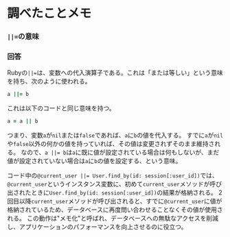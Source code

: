 # 調べたことメモ
### `||=`の意味
### 回答
Rubyの`||=`は、変数への代入演算子である。これは「または等しい」という意味を持ち、次のように使われる。

```ruby
a ||= b
```

これは以下のコードと同じ意味を持つ。

```ruby
a = a || b
```

つまり、変数`a`が`nil`または`false`であれば、`a`に`b`の値を代入する。
すでに`a`が`nil`や`false`以外の何かの値を持っていれば、その値は変更されずそのまま維持される。
なので、`a ||= b`は`a`に既に値が設定されている場合は何もしないが、まだ値が設定されていない場合は`a`に`b`の値を設定する、という意味。

コード中の`@current_user ||= User.find_by(id: session[:user_id])`では、`@current_user`というインスタンス変数に、初めて`current_user`メソッドが呼び出されたときに`User.find_by(id: session[:user_id])`の結果が格納される。
2回目以降`current_user`メソッドが呼び出されると、すでに`@current_user`に値が格納されているため、データベースに再度問い合わせることなくその値が使用される。
この動作は"メモ化"と呼ばれ、データベースへの無駄なアクセスを削減し、アプリケーションのパフォーマンスを向上させるのに役立つ。
